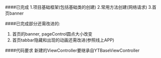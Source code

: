 ####已完成
1.项目基础框架(包括基础类的创建)
2.常用方法创建(网络请求)
3.首页banner


####已完成部分还需改进的:
1. 首页的banner, pageControl圆点大小改变
2. 首页tabbar隐藏和出现的动画还需改进(参照线上APP)




####代码要求
新建的ViewController要继承自YTBaseViewController